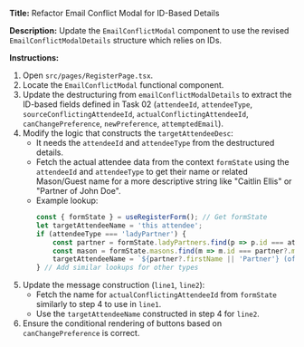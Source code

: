 **Title:** Refactor Email Conflict Modal for ID-Based Details

**Description:** Update the `EmailConflictModal` component to use the revised `EmailConflictModalDetails` structure which relies on IDs.

**Instructions:**

1.  Open `src/pages/RegisterPage.tsx`.
2.  Locate the `EmailConflictModal` functional component.
3.  Update the destructuring from `emailConflictModalDetails` to extract the ID-based fields defined in Task 02 (`attendeeId`, `attendeeType`, `sourceConflictingAttendeeId`, `actualConflictingAttendeeId`, `canChangePreference`, `newPreference`, `attemptedEmail`).
4.  Modify the logic that constructs the `targetAttendeeDesc`:
    *   It needs the `attendeeId` and `attendeeType` from the destructured details.
    *   Fetch the actual attendee data from the context `formState` using the `attendeeId` and `attendeeType` to get their name or related Mason/Guest name for a more descriptive string like "Caitlin Ellis" or "Partner of John Doe".
    *   Example lookup:
        ```typescript
        const { formState } = useRegisterForm(); // Get formState
        let targetAttendeeName = 'this attendee';
        if (attendeeType === 'ladyPartner') {
            const partner = formState.ladyPartners.find(p => p.id === attendeeId);
            const mason = formState.masons.find(m => m.id === partner?.masonId);
            targetAttendeeName = `${partner?.firstName || 'Partner'} (of ${mason?.firstName || 'Mason'})`;
        } // Add similar lookups for other types
        ```
5.  Update the message construction (`line1`, `line2`):
    *   Fetch the name for `actualConflictingAttendeeId` from `formState` similarly to step 4 to use in `line1`.
    *   Use the `targetAttendeeName` constructed in step 4 for `line2`.
6.  Ensure the conditional rendering of buttons based on `canChangePreference` is correct. 